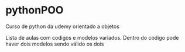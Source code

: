 # pythonPOO
Curso de python da udemy orientado a objetos

Lista de aulas com codigos e modelos variados. Dentro do codigo pode haver dois modelos sendo válido os dois
